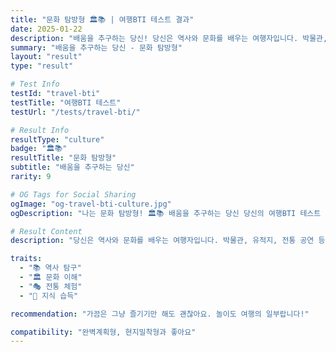 ```yaml
---
title: "문화 탐방형 🏛️📚 | 여행BTI 테스트 결과"
date: 2025-01-22
description: "배움을 추구하는 당신! 당신은 역사와 문화를 배우는 여행자입니다. 박물관, 유적지, 전통 공연 등을 통해 그 나라의 역사와 문화를 깊이 이해하려 해요. 여행은 곧 학습입니다...."
summary: "배움을 추구하는 당신 - 문화 탐방형"
layout: "result"
type: "result"

# Test Info
testId: "travel-bti"
testTitle: "여행BTI 테스트"
testUrl: "/tests/travel-bti/"

# Result Info
resultType: "culture"
badge: "🏛️📚"
resultTitle: "문화 탐방형"
subtitle: "배움을 추구하는 당신"
rarity: 9

# OG Tags for Social Sharing
ogImage: "og-travel-bti-culture.jpg"
ogDescription: "나는 문화 탐방형! 🏛️📚 배움을 추구하는 당신 당신의 여행BTI 테스트 결과는?"

# Result Content
description: "당신은 역사와 문화를 배우는 여행자입니다. 박물관, 유적지, 전통 공연 등을 통해 그 나라의 역사와 문화를 깊이 이해하려 해요. 여행은 곧 학습입니다."

traits:
  - "📚 역사 탐구"
  - "🏛️ 문화 이해"
  - "🎭 전통 체험"
  - "🧠 지식 습득"

recommendation: "가끔은 그냥 즐기기만 해도 괜찮아요. 놀이도 여행의 일부랍니다!"

compatibility: "완벽계획형, 현지밀착형과 좋아요"
---
```

